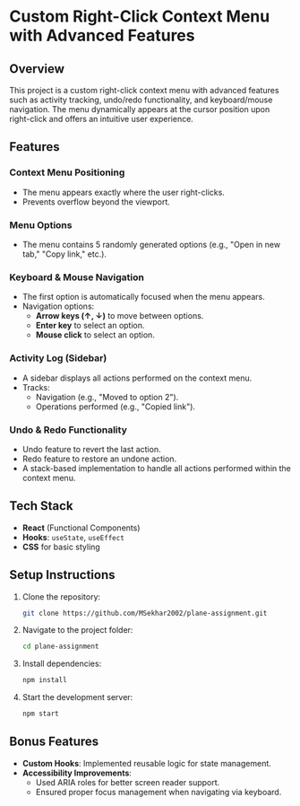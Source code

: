 # Custom Right-Click Context Menu with Advanced Features

## Overview
This project is a custom right-click context menu with advanced features such as activity tracking, undo/redo functionality, and keyboard/mouse navigation. The menu dynamically appears at the cursor position upon right-click and offers an intuitive user experience.

## Features

### Context Menu Positioning
- The menu appears exactly where the user right-clicks.
- Prevents overflow beyond the viewport.

### Menu Options
- The menu contains 5 randomly generated options (e.g., "Open in new tab," "Copy link," etc.).

### Keyboard & Mouse Navigation
- The first option is automatically focused when the menu appears.
- Navigation options:
  - **Arrow keys (↑, ↓)** to move between options.
  - **Enter key** to select an option.
  - **Mouse click** to select an option.

### Activity Log (Sidebar)
- A sidebar displays all actions performed on the context menu.
- Tracks:
  - Navigation (e.g., "Moved to option 2").
  - Operations performed (e.g., "Copied link").

### Undo & Redo Functionality
- Undo feature to revert the last action.
- Redo feature to restore an undone action.
- A stack-based implementation to handle all actions performed within the context menu.

## Tech Stack
- **React** (Functional Components)
- **Hooks**: `useState`, `useEffect`
- **CSS** for basic styling

## Setup Instructions
1. Clone the repository:
   ```sh
   git clone https://github.com/MSekhar2002/plane-assignment.git
   ```
2. Navigate to the project folder:
   ```sh
   cd plane-assignment
   ```
3. Install dependencies:
   ```sh
   npm install
   ```
4. Start the development server:
   ```sh
   npm start
   ```

## Bonus Features 
- **Custom Hooks**: Implemented reusable logic for state management.
- **Accessibility Improvements**:
  - Used ARIA roles for better screen reader support.
  - Ensured proper focus management when navigating via keyboard.


